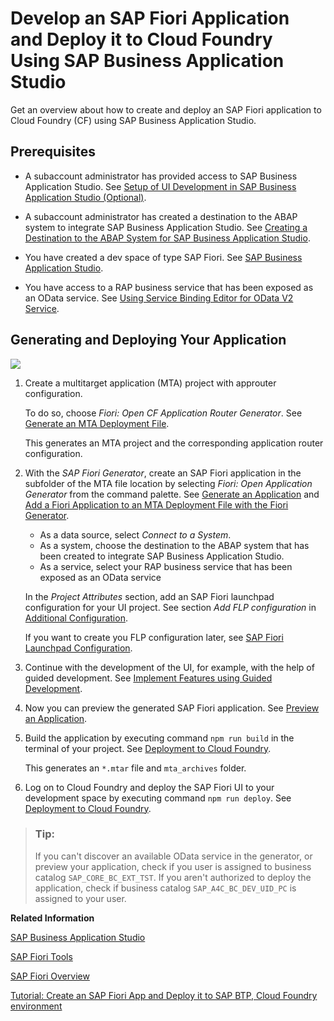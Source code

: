 <!-- loio2498cbfce1b14f3b9f62fab9fa4407f7 -->

# Develop an SAP Fiori Application and Deploy it to Cloud Foundry Using SAP Business Application Studio

Get an overview about how to create and deploy an SAP Fiori application to Cloud Foundry \(CF\) using SAP Business Application Studio.



<a name="loio2498cbfce1b14f3b9f62fab9fa4407f7__section_vrs_rsc_jsb"/>

## Prerequisites

-   A subaccount administrator has provided access to SAP Business Application Studio. See [Setup of UI Development in SAP Business Application Studio \(Optional\)](../20-getting-started/setup-of-ui-development-in-sap-business-application-studio-optional-37a896b.md).
-   A subaccount administrator has created a destination to the ABAP system to integrate SAP Business Application Studio. See [Creating a Destination to the ABAP System for SAP Business Application Studio](../20-getting-started/creating-a-destination-to-the-abap-system-for-sap-business-application-studio-e597948.md).
-   You have created a dev space of type SAP Fiori. See [SAP Business Application Studio](https://help.sap.com/viewer/17d50220bcd848aa854c9c182d65b699/Latest/en-US/b0110400b44748d7b844bb5977a657fa.html).

-   You have access to a RAP business service that has been exposed as an OData service. See [Using Service Binding Editor for OData V2 Service](https://help.sap.com/docs/btp/sap-abap-cds-development-user-guide/using-service-binding-editor-for-odata-v2-service?version=Cloud).



<a name="loio2498cbfce1b14f3b9f62fab9fa4407f7__section_dvd_t3k_hmb"/>

## Generating and Deploying Your Application

![](images/BAS_Deploy_to_CF_db62e69.png)

1.  Create a multitarget application \(MTA\) project with approuter configuration.

    To do so, choose *Fiori: Open CF Application Router Generator*. See [Generate an MTA Deployment File](https://help.sap.com/viewer/17d50220bcd848aa854c9c182d65b699/Latest/en-US/9c41152c5b8d4a658d7ef9f318b28917.html).

    This generates an MTA project and the corresponding application router configuration.

2.  With the *SAP Fiori Generator*, create an SAP Fiori application in the subfolder of the MTA file location by selecting *Fiori: Open Application Generator* from the command palette. See [Generate an Application](https://help.sap.com/viewer/17d50220bcd848aa854c9c182d65b699/Latest/en-US/db44d45051794d778f1dd50def0fa267.html) and [Add a Fiori Application to an MTA Deployment File with the Fiori Generator](https://help.sap.com/viewer/17d50220bcd848aa854c9c182d65b699/Latest/en-US/5a17ba6b62b2462aa0e25ffae7b8d728.html).

    -   As a data source, select *Connect to a System*.
    -   As a system, choose the destination to the ABAP system that has been created to integrate SAP Business Application Studio.
    -   As a service, select your RAP business service that has been exposed as an OData service

    In the *Project Attributes* section, add an SAP Fiori launchpad configuration for your UI project. See section *Add FLP configuration* in [Additional Configuration](https://help.sap.com/viewer/17d50220bcd848aa854c9c182d65b699/Latest/en-US/9bea64e63b824261932d90037ce3c5ae.html).

    If you want to create you FLP configuration later, see [SAP Fiori Launchpad Configuration](https://help.sap.com/viewer/17d50220bcd848aa854c9c182d65b699/Latest/en-US/bc3cb890dbb84d51ae80394821ce4990.html).

3.  Continue with the development of the UI, for example, with the help of guided development. See [Implement Features using Guided Development](https://help.sap.com/viewer/17d50220bcd848aa854c9c182d65b699/Latest/en-US/0c9e518ecf704b2f80a2bed0eaca60ae.html).
4.  Now you can preview the generated SAP Fiori application. See [Preview an Application](https://help.sap.com/viewer/17d50220bcd848aa854c9c182d65b699/Latest/en-US/b962685bdf9246f6bced1d1cc1d9ba1c.html).
5.  Build the application by executing command `npm run build` in the terminal of your project. See [Deployment to Cloud Foundry](https://help.sap.com/docs/SAP_FIORI_tools/17d50220bcd848aa854c9c182d65b699/607014e278d941fda4440f92f4a324a6.html#deployment-to-cloud-foundry).

    This generates an `*.mtar` file and `mta_archives` folder.

6.  Log on to Cloud Foundry and deploy the SAP Fiori UI to your development space by executing command `npm run deploy`. See [Deployment to Cloud Foundry](https://help.sap.com/docs/SAP_FIORI_tools/17d50220bcd848aa854c9c182d65b699/607014e278d941fda4440f92f4a324a6.html#deployment-to-cloud-foundry).

> ### Tip:  
> If you can't discover an available OData service in the generator, or preview your application, check if you user is assigned to business catalog `SAP_CORE_BC_EXT_TST`. If you aren't authorized to deploy the application, check if business catalog `SAP_A4C_BC_DEV_UID_PC` is assigned to your user.

**Related Information**  


[SAP Business Application Studio](https://help.sap.com/viewer/product/SAP%20Business%20Application%20Studio/Cloud/en-US)

[SAP Fiori Tools](https://help.sap.com/viewer/product/SAP_FIORI_tools/Latest/en-US)

[SAP Fiori Overview](https://help.sap.com/viewer/product/SAP_FIORI_OVERVIEW/5_OVERVIEW/en-US?task=discover_task)

[Tutorial: Create an SAP Fiori App and Deploy it to SAP BTP, Cloud Foundry environment](https://developers.sap.com/tutorials/abap-environment-deploy-cf.html)

